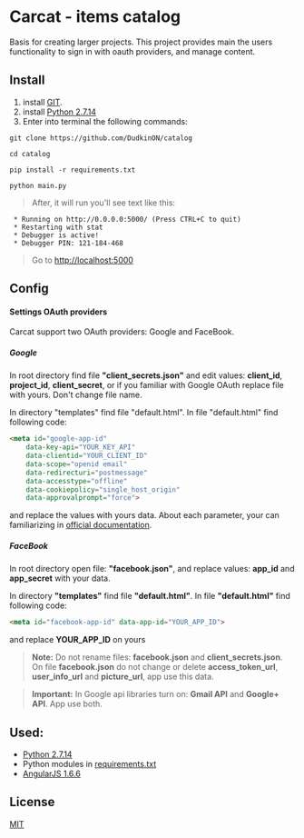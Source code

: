 # Carcat - items catalog 

Basis for creating larger projects. This project provides 
main the users functionality to sign in with oauth providers, and manage content.

## Install
1. install  [GIT](https://git-scm.com/downloads).
2. install [Python 2.7.14](https://www.python.org/downloads/release/python-2714/)
2. Enter into terminal the following commands:

```git
git clone https://github.com/DudkinON/catalog
```
```
cd catalog
```
```
pip install -r requirements.txt
```

```
python main.py 
```

> After, it will run you'll see text like this:

```
 * Running on http://0.0.0.0:5000/ (Press CTRL+C to quit)
 * Restarting with stat
 * Debugger is active!
 * Debugger PIN: 121-184-468
```

> Go to [http://localhost:5000](http://localhost:5000)

## Config
#### Settings OAuth providers
Carcat support two OAuth providers: Google and FaceBook.

##### Google
In root directory find file **"client_secrets.json"** and edit values: **client_id**, 
**project_id**, **client_secret**, or if you familiar with Google OAuth replace file 
with yours. Don't change file name.

In directory "templates" find file "default.html". In file "default.html" find 
following code:
```html
<meta id="google-app-id"
    data-key-api="YOUR_KEY_API"
    data-clientid="YOUR_CLIENT_ID"
    data-scope="openid email"
    data-redirecturi="postmessage"
    data-accesstype="offline"
    data-cookiepolicy="single_host_origin"
    data-approvalprompt="force">
```
and replace the values with yours data. About each parameter, your can 
familiarizing in [official documentation](https://developers.google.com/api-client-library/).

##### FaceBook
In root directory open file: **"facebook.json"**, and replace values: **app_id** 
and **app_secret** with your data.

In directory **"templates"** find file **"default.html"**. In file 
**"default.html"** find following code:

```html
<meta id="facebook-app-id" data-app-id="YOUR_APP_ID">
```
and replace **YOUR_APP_ID** on yours


> **Note:** Do not rename files: **facebook.json** and **client_secrets.json**.
On file **facebook.json** do not change or delete **access_token_url**, 
**user_info_url** and **picture_url**, app use this data.

> **Important:** In Google api libraries turn on: **Gmail API** and **Google+ API**. 
App use both.

## Used:

* [Python 2.7.14](https://www.python.org/downloads/release/python-2714/)
* Python modules in [requirements.txt](requirements.txt)
* [AngularJS 1.6.6](https://angularjs.org/)

## License

[MIT](LICENSE)
